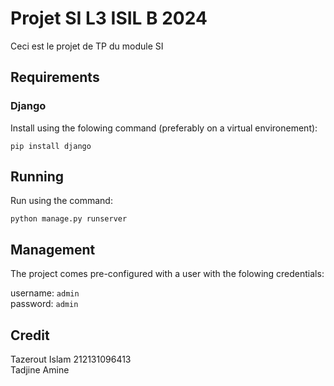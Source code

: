 # Projet SI L3 ISIL B 2024
Ceci est le projet de TP du module SI

## Requirements
### Django
Install using the folowing command (preferably on a virtual environement):

`
pip install django
`
## Running 
Run using the command:

`
python manage.py runserver
`
## Management
The project comes pre-configured with a user with the folowing credentials:

username: `admin` \
password: `admin`

## Credit
Tazerout Islam 212131096413 \
Tadjine Amine
